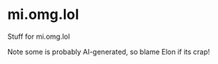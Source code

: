# mi.omg.lol
Stuff for mi.omg.lol


Note some is probably AI-generated, so blame Elon if its crap! 
